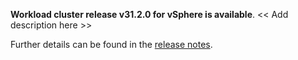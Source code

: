 **Workload cluster release v31.2.0 for vSphere is available**. << Add description here >>

Further details can be found in the [release notes](https://docs.giantswarm.io/changes/workload-cluster-releases-vsphere/releases/vsphere-31.2.0).
